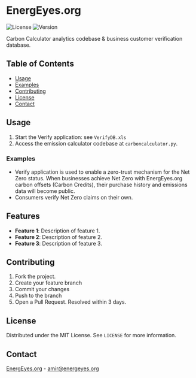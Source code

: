 
# EnergEyes.org

![License](https://img.shields.io/badge/license-MIT-blue.svg)
![Version](https://img.shields.io/badge/version-1.0.0-green.svg)

Carbon Calculator analytics codebase & business customer verification database.

## Table of Contents

- [Usage](#usage)
- [Examples](#examples)
- [Contributing](#contributing)
- [License](#license)
- [Contact](#contact)

## Usage

1. Start the Verify application: see `VerifyDB.xls`
2. Access the emission calculator codebase at `carboncalculator.py`.

### Examples

- Verify application is used to enable a zero-trust mechanism for the Net Zero status.  When businesses achieve Net Zero with EnergEyes.org carbon offsets (Carbon Credits), their purchase history and emissions data will become public.
- Consumers verify Net Zero claims on their own.

## Features

- **Feature 1**: Description of feature 1.
- **Feature 2**: Description of feature 2.
- **Feature 3**: Description of feature 3.

## Contributing

1. Fork the project.
2. Create your feature branch
3. Commit your changes
4. Push to the branch
5. Open a Pull Request.  Resolved within 3 days.

## License

Distributed under the MIT License. See `LICENSE` for more information.

## Contact

[EnergEyes.org](https://energeyes.org) - amir@energeyes.org

